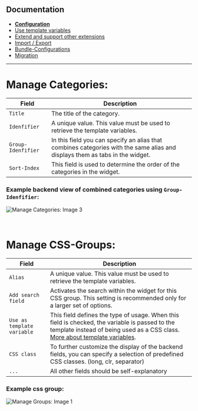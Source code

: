 ## Documentation
- __[Configuration](CONFIGURATION.md)__
- [Use template variables](TEMPLATE_VARIABLES.md)
- [Extend and support other extensions](SUPPORT.md)
- [Import / Export](IMPORT_EXPORT.md)
- [Bundle-Configurations](BUNDLE_CONFIG.md)
- [Migration](docs/MIGRATE.md)

---

# Manage Categories:

| Field              | Description                                                                                                                  |
|--------------------|------------------------------------------------------------------------------------------------------------------------------|
| `Title`            | The title of the category.                                                                                                   |
| `Idenfifier`       | A unique value. This value must be used to retrieve the template variables.                                                  |
| `Group-Idenfifier` | In this field you can specify an alias that combines categories with the same alias and displays them as tabs in the widget. |
| `Sort-Index`       | This field is used to determine the order of the categories in the widget.                                                   |

### Example backend view of combined categories using `Group-Idenfifier`:
![Manage Categories: Image 3](https://www.oveleon.de/share/github-assets/contao-component-style-manager/2.0/combined-groups.png)

<br/>

# Manage CSS-Groups:

| Field                      | Description                                                                                                                                                                                            |
|----------------------------|--------------------------------------------------------------------------------------------------------------------------------------------------------------------------------------------------------|
| `Alias`                    | A unique value. This value must be used to retrieve the template variables.                                                                                                                            |
| `Add search field`         | Activates the search within the widget for this CSS group. This setting is recommended only for a larger set of options.                                                                               |
| `Use as template variable` | This field defines the type of usage. When this field is checked, the variable is passed to the template instead of being used as a CSS class. [More about template variables](TEMPLATE_VARIABLES.md). |
| `CSS class`                | To further customize the display of the backend fields, you can specify a selection of predefined CSS classes. (long, clr, separator)                                                                  |
| `...`                      | All other fields should be self-explanatory                                                                                                                                                            |

### Example css group:
![Manage Groups: Image 1](https://www.oveleon.de/share/github-assets/contao-component-style-manager/2.0/groups-edit.png)
